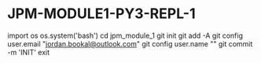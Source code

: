 # JPM-MODULE1-PY3-REPL-1
import os
os.system('bash')
cd jpm_module_1
git init
git add -A
git config user.email "<jordan.bookal@outlook.com>"
git config user.name "<jordanbookal>"
git commit -m 'INIT'
exit
